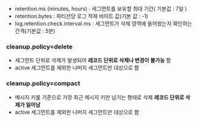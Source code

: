 
- retention.ms (minutes, hours) : 세그먼트를 보유할 최대 기간( 기본값 : 7일 )
- retention.bytes : 파티션당 로그 적재 바이트 값(기본 값 : -1)
- log.retention.check.interval.ms : 세그먼트가 삭제 영역에 들어왔는지 확인하는 간격(기본값 : 5분)

### cleanup.policy=delete
- 세그먼트 단위로 삭제가 발생되어 **레코드 단위로 삭제나 변경이 불가능** 함
- active 세그먼트를 제외한 나머지 세그먼트만 대상으로 함
### cleanup.policy=compact
- 메시지 키를 기준으로 가장 최근 메시지 키만 남기는 형태로 삭제 **레코드 단위로 삭제가 일어남**
- active 세그먼트를 제외한 나머지 세그먼트만 대상으로 함

